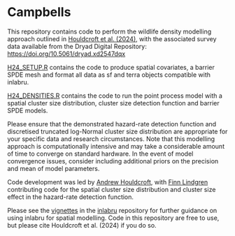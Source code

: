 # Campbells

This repository contains code to perform the wildlife density modelling approach outlined in <a href="https://doi.org/10.1111/ecog.07399">Houldcroft et al. (2024)</a>, with the associated survey data available from the Dryad Digital Repository: https://doi.org/10.5061/dryad.xd2547dqx

[H24_SETUP.R](H24_SETUP.R) contains the code to produce spatial covariates, a barrier SPDE mesh and format all data as sf and terra objects compatible with inlabru.

[H24_DENSITIES.R](H24_DENSITIES.R) contains the code to run the point process model with a spatial cluster size distribution, cluster size detection function and barrier SPDE models.

Please ensure that the demonstrated hazard-rate detection function and discretised truncated log-Normal cluster size distribution are appropriate for your specific data and research circumstances. Note that this modelling approach is computationally intensive and may take a considerable amount of time to converge on standard hardware. In the event of model convergence issues, consider including additional priors on the precision and mean of model parameters. 

Code development was led by <a href="https://github.com/andyhouldcroft" target="_blank" rel="noopener noreferrer">Andrew Houldcroft</a>, with <a href="https://github.com/finnlindgren" target="_blank" rel="noopener noreferrer">Finn Lindgren</a> contributing code for the spatial cluster size distribution and cluster size effect in the hazard-rate detection function.

Please see the <a href="https://github.com/inlabru-org/inlabru/tree/devel/vignettes/articles" target="_blank" rel="noopener noreferrer">vignettes</a> in the <a href="https://github.com/inlabru-org/inlabru" target="_blank" rel="noopener noreferrer">inlabru</a> repository for further guidance on using inlabru for spatial modelling.
Code in this repository are free to use, but please cite Houldcroft et al. (2024) if you do so.
